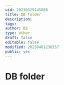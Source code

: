 ```yaml
---
uid: 20230329145808
title: DB folder
description: 
tags: 
author: OS
type: other
draft: false
editable: false
modified: 20230401230257
public: yes
---
```


# DB folder